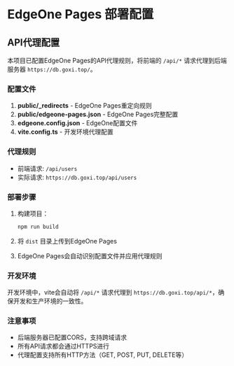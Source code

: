 # EdgeOne Pages 部署配置

## API代理配置

本项目已配置EdgeOne Pages的API代理规则，将前端的 `/api/*` 请求代理到后端服务器 `https://db.goxi.top/`。

### 配置文件

1. **public/_redirects** - EdgeOne Pages重定向规则
2. **public/edgeone-pages.json** - EdgeOne Pages完整配置
3. **edgeone.config.json** - EdgeOne配置文件
4. **vite.config.ts** - 开发环境代理配置

### 代理规则

- 前端请求: `/api/users` 
- 实际请求: `https://db.goxi.top/api/users`

### 部署步骤

1. 构建项目：
   ```bash
   npm run build
   ```

2. 将 `dist` 目录上传到EdgeOne Pages

3. EdgeOne Pages会自动识别配置文件并应用代理规则

### 开发环境

开发环境中，vite会自动将 `/api/*` 请求代理到 `https://db.goxi.top/api/*`，确保开发和生产环境的一致性。

### 注意事项

- 后端服务器已配置CORS，支持跨域请求
- 所有API请求都会通过HTTPS进行
- 代理配置支持所有HTTP方法（GET, POST, PUT, DELETE等）